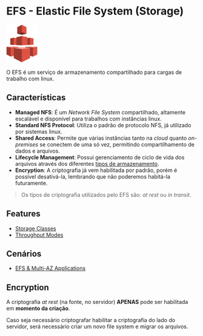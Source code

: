 # EFS - Elastic File System (Storage)

<img height=100px; alt="s3" src="../../../../images/efs.png" />

O EFS é um serviço de armazenamento compartilhado para cargas de trabalho com linux.

## Características

- **Managed NFS**: É um *Network File System* compartilhado, altamente escalável e disponível para trabalhos com instâncias linux.
- **Standard NFS Protocol**: Utiliza o padrão de protocolo NFS, já utilizado por sistemas linux.
- **Shared Access**: Permite que várias instâncias tanto na *cloud* quanto *on-premises* se conectem de uma só vez, permitindo compartilhamento de dados e arquivos.
- **Lifecycle Management**: Possui gerenciamento de ciclo de vida dos arquivos através dos diferentes [tipos de armazenamento](#classes-de-armazenamento-storage-classes).
- **Encryption**: A criptografia já vem habilitada por padrão, porém é possível desativá-la, lembrando que não poderemos habitá-la futuramente.
> Os tipos de criptografia utilizados pelo EFS são: *at rest* ou *in transit*.

## Features

- [Storage Classes](./efs-storage-classes.md)
- [Throughput Modes](./efs-throughput-modes.md)

## Cenários

- [EFS & Multi-AZ Applications](./efs-and-multi-az-apps.md)

## Encryption

A criptografia *at rest* (na fonte, no servidor) **APENAS** pode ser habilitada em **momento da criação**.

Caso seja necessário criptografar habilitar a criptografia do lado do servidor, será necessário criar um novo file system e migrar os arquivos.